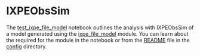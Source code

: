 # IXPEObsSim

The [test_ixpe_file_model](./test_ixpe_file_model.ipynb) notebook outlines the analysis with IXPEObsSim of a model generated using the [ixpe_file_model](config/ixpe_file_model.py) module.   You can learn about the required for the module in the notebook or from the [README](config/README.md) file in the [config](config/) directory.
